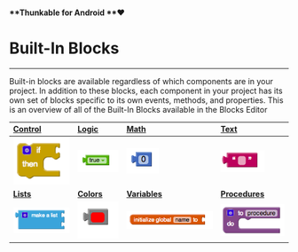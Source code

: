#### **Thunkable for Android **❤

# Built-In Blocks

---

Built-in blocks are available regardless of which components are in your project. In addition to these blocks, each component in your project has its own set of blocks specific to its own events, methods, and properties. This is an overview of all of the Built-In Blocks available in the Blocks Editor



| [Control](/block-it/control.md) | [Logic](/block-it/logic.md) | [Math](/block-it/math.md) | [Text](/block-it/text.md) |
| :--- | :--- | :--- | :--- |
| ![](/assets/control-blocks-1.png)  | ![](/assets/logic-blocks-1.png) | ![](/assets/math-block-1.png) | ![](/assets/text-block-1.png) |
| [**Lists**](/block-it/lists.md) | [**Colors**](/block-it/colors.md) | [**Variables**](/block-it/variables.md) | [**Procedures**](/block-it/procedures.md) |
| ![](/assets/list-block-4.png) | ![](/assets/color-block-1.png) | ![](/assets/variable-block-1.png) | ![](/assets/function-block-4.png) |



